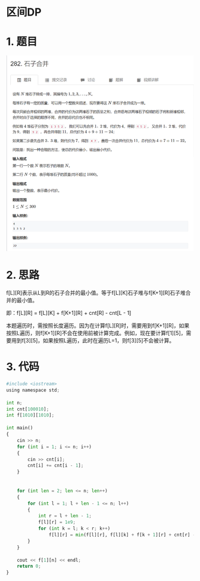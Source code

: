# 区间DP

# 1. 题目

![](image/image_PGJPteDa6y.png)

# 2. 思路

f\[L]\[R]表示从L到R的石子合并的最小值。等于f\[L]\[K]石子堆与f\[K+1]\[R]石子堆合并的最小值。

即：f\[L]\[R] = f\[L]\[K] + f\[K+1]\[R] + cnt\[R] - cnt\[L - 1]

本题遍历时，需按照长度遍历。因为在计算f\[L]\[R]时，需要用到f\[K+1]\[R]，如果按照L遍历，则f\[K+1]\[R]不会在使用前被计算完成。例如，现在要计算f\[1]\[5]，需要用到f\[3]\[5]，如果按照L遍历，此时在遍历L=1，则f\[3]\[5]不会被计算。

# 3. 代码

```python
#include <iostream>
using namespace std;

int n;
int cnt[100010];
int f[1010][1010];

int main()
{
    cin >> n;
    for (int i = 1; i <= n; i++)
    {
        cin >> cnt[i];
        cnt[i] += cnt[i - 1];
    }
       

    for (int len = 2; len <= n; len++)
    {
        for (int l = 1; l + len - 1 <= n; l++)
        {
            int r = l + len - 1;
            f[l][r] = 1e9;
            for (int k = l; k < r; k++)
                f[l][r] = min(f[l][r], f[l][k] + f[k + 1][r] + cnt[r] - cnt[l - 1]);
        }
    }

    cout << f[1][n] << endl;
    return 0;
}
```
